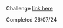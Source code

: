 Challenge <a target="_blank" href="https://www.frontendmentor.io/challenges/social-proof-section-6e0qTv_bA">link here</a>

Completed 26/07/24
